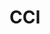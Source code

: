 ---
title: CCI
layout: plugin
homepage: https://github.com/wvanderdeijl/oracle-cci-sonarqube
organization: Oracle
organization_url: 
download_url: https://github.com/wvanderdeijl/oracle-cci-sonarqube/archive/master.zip
download_version: SNAPSHOT
download_description: You have to build the plugin from GitHub sources
download_date: 2015
license: Apache-2.0
developers: Wilfred van der Deijl and remcocats
sonarqube_version: unkown
category: external analysers
description: SonarQube plugin to run Oracle's Integration Code Compliance Inspector (CCI) to audit SOA projects and feed the results to SonarQube
details: 

---